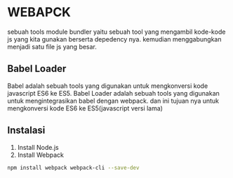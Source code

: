 # WEBAPCK

sebuah tools module bundler yaitu sebuah tool yang mengambil kode-kode js yang kita gunakan berserta depedency nya. kemudian menggabungkan menjadi satu file js yang besar.

## Babel Loader

Babel adalah sebuah tools yang digunakan untuk mengkonversi kode javascript ES6 ke ES5. Babel Loader adalah sebuah tools yang digunakan untuk mengintegrasikan babel dengan webpack. dan ini tujuan nya untuk mengkonversi kode ES6 ke ES5(javascript versi lama)

## Instalasi

1. Install Node.js
2. Install Webpack

```bash
npm install webpack webpack-cli --save-dev
```
